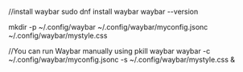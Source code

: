 //install waybar
sudo dnf install waybar
waybar --version


mkdir -p ~/.config/waybar
~/.config/waybar/myconfig.jsonc
~/.config/waybar/mystyle.css

//You can run Waybar manually using
pkill waybar
waybar -c ~/.config/waybar/myconfig.jsonc -s ~/.config/waybar/mystyle.css &


